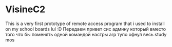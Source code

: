# VisineC2

This is a very first prototype of remote access program that i used to install on my school boards lul :D
Передаем привет сис админу который вместо того что бы поменять одной командой настры arp тупо офнул весь study mos